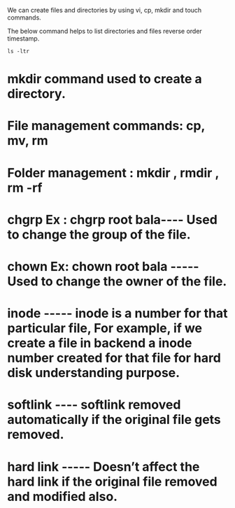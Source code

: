 We can create files and directories by using vi, cp, mkdir and touch commands.

The below command helps to list directories and files reverse order timestamp.

```
ls -ltr
```

# mkdir command used to create a directory.
# File management commands: cp, mv, rm
# Folder management : mkdir , rmdir , rm -rf
# chgrp <groupname> <filename> Ex : chgrp root bala---- Used to change the group of the file.
# chown <ownername> <filename> Ex: chown root bala ----- Used to change the owner of the file.
# inode  ----- inode is a number for that particular file, For example, if we create a file in backend a inode number created for that file for hard disk understanding purpose.
# softlink ---- softlink removed automatically if the original file gets removed.
# hard  link ----- Doesn’t affect the hard link if the original file removed and modified also.


